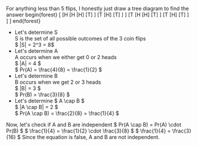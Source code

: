 For anything less than 5 flips, I honestly just draw a tree diagram to find the answer
begin{forest}
[
[H
[H
[H]
[T]
]
[T
[H]
[T]
]
]
[T
[H
[H]
[T]
]
[T
[H]
[T]
]
]
]
end{forest}

<ul>
<li> Let's determine S <br/> 
S is the set of all possible outcomes of the 3 coin flips <br/> 
$ |S| = 2^3 = 8$
	<li> Let's determine A <br/> 
	      A occurs when we either get 0 or 2 heads <br/> 
	      $ |A| = 4 $ <br/> 
	      $ Pr(A) = \frac{4}{8} = \frac{1}{2} $
	<li> Let's determine B <br/> 
	      B occurs when we get 2 or 3 heads <br/> 
	      $ |B| = 3 $ <br/> 
	      $ Pr(B) = \frac{3}{8} $
	<li> Let's determine $ A \cap B $ <br/> 
	      $ |A \cap B| = 2 $ <br/> 
	      $ Pr(A \cap B) = \frac{2}{8} = \frac{1}{4} $
</ul>
Now, let's check if A and B are independent 
$ Pr(A \cap B) = Pr(A) \cdot Pr(B) $ 
$ \frac{1}{4} = \frac{1}{2} \cdot \frac{3}{8} $ 
$ \frac{1}{4} = \frac{3}{16} $ 
Since the equation is false, A and B are not independent.
